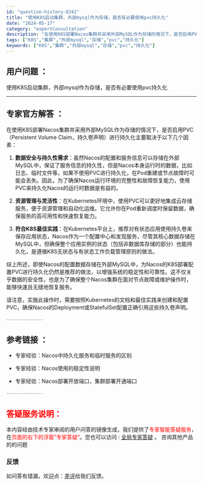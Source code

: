 ```yaml
---
id: "question-history-8242"
title: "使用K8S启动集群，外部mysql作为存储，是否有必要使用pvc持久化"
date: "2024-05-17"
category: "expertConsultation"
description: "在使用K8S部署Nacos集群并采用外部MySQL作为存储的情况下，是否启用PVC（Persistent Volume Claim，持久卷声明）进行持久化主要取决于以下几个因素：1. **数据安全与持久性需求**：虽然Nacos的配置和服务信息可以存储在外部MySQL中，保证了服务信息的持久性，但是"
tags: ["K8S","集群","外部mysql","存储","pvc","持久化"]
keywords: ["K8S","集群","外部mysql","存储","pvc","持久化"]
---
```


## 用户问题 ： 
 使用K8S启动集群，外部mysql作为存储，是否有必要使用pvc持久化  

---------------
## 专家官方解答 ：

在使用K8S部署Nacos集群并采用外部MySQL作为存储的情况下，是否启用PVC（Persistent Volume Claim，持久卷声明）进行持久化主要取决于以下几个因素：

1. **数据安全与持久性需求**：虽然Nacos的配置和服务信息可以存储在外部MySQL中，保证了服务信息的持久性，但是Nacos本身运行时的数据，比如日志、临时文件等，如果不使用PVC进行持久化，在Pod重建或节点故障时可能会丢失。因此，为了确保Nacos运行环境的完整性和故障恢复能力，使用PVC来持久化Nacos的运行时数据是有益的。

2. **资源管理与灵活性**：在Kubernetes环境中，使用PVC可以更好地集成云存储服务，便于资源管理和自动化运维。它允许你在Pod重新调度时保留数据，确保服务的高可用性和快速恢复能力。

3. **符合K8S最佳实践**：在Kubernetes平台上，推荐对有状态应用使用持久卷来保存应用状态，Nacos作为一个配置中心和发现服务，尽管其核心数据存储在MySQL中，但确保整个应用实例的状态（包括非数据库存储的部分）也能持久化，是遵循K8S无状态与有状态工作负载管理原则的做法。

综上所述，即使Nacos的配置数据存储在外部MySQL中，为Nacos的K8S部署配置PVC进行持久化仍然是推荐的做法，以增强系统的稳定性和可靠性。这不仅关乎数据的安全性，也是为了确保整个Nacos集群在面对节点故障或维护操作时，能够快速且无缝地恢复服务。

请注意，实施此操作时，需要按照Kubernetes的文档和最佳实践来创建和配置PVC，确保Nacos的Deployment或StatefulSet配置正确引用这些持久卷声明。


<font color="#949494">---------------</font> 


## 参考链接 ：

* 专家经验：Nacos中持久化服务和临时服务的区别 
 
 * 专家经验：Nacos使用的稳定性说明 
 
 * 专家经验：Nacos部署开放端口，集群部署开通端口 


 <font color="#949494">---------------</font> 
 


## <font color="#FF0000">答疑服务说明：</font> 

本内容经由技术专家审阅的用户问答的镜像生成，我们提供了<font color="#FF0000">专家智能答疑服务</font>，在<font color="#FF0000">页面的右下的浮窗”专家答疑“</font>。您也可以访问 : [全局专家答疑](https://answer.opensource.alibaba.com/docs/intro) 。 咨询其他产品的的问题

### 反馈
如问答有错漏，欢迎点：[差评](https://ai.nacos.io/user/feedbackByEnhancerGradePOJOID?enhancerGradePOJOId=13593)给我们反馈。
